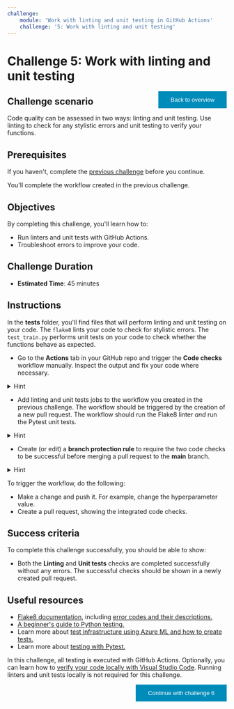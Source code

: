 ```yaml
---
challenge:
    module: 'Work with linting and unit testing in GitHub Actions'
    challenge: '5: Work with linting and unit testing'
---
```


<style>
.button  {
  border: none;
  color: white;
  padding: 12px 28px;
  background-color: #008CBA;
  float: right;
}
</style>

# Challenge 5: Work with linting and unit testing

<button class="button" onclick="window.location.href='https://microsoftlearning.github.io/mslearn-mlops/';">Back to overview</button>

## Challenge scenario

Code quality can be assessed in two ways: linting and unit testing. Use linting to check for any stylistic errors and unit testing to verify your functions.

## Prerequisites

If you haven't, complete the [previous challenge](04-trigger-workflow.md) before you continue.

You'll complete the workflow created in the previous challenge.

## Objectives

By completing this challenge, you'll learn how to:

- Run linters and unit tests with GitHub Actions.
- Troubleshoot errors to improve your code.

## Challenge Duration

- **Estimated Time**: 45 minutes

## Instructions

In the **tests** folder, you'll find files that will perform linting and unit testing on your code. The `flake8` lints your code to check for stylistic errors. The `test_train.py` performs unit tests on your code to check whether the functions behave as expected.

- Go to the **Actions** tab in your GitHub repo and trigger the **Code checks** workflow manually. Inspect the output and fix your code where necessary.

<details>
<summary>Hint</summary>
<br/>
Whenever the linter finds an error, the GitHub Actions step will fail with exit code 1. Inspect the output of the workflow to see the specific error codes for the linter. Next to the error code, the output will also list source file with the line number and column number to help you find the cause of the error.
</details>

- Add linting and unit tests jobs to the workflow you created in the previous challenge. The workflow should be triggered by the creation of a new pull request. The workflow should run the Flake8 linter *and* run the Pytest unit tests.

<details>
<summary>Hint</summary>
<br/>
To include unit testing in your workflow, install Pytest (using the <code>requirements.txt</code>), and run the tests with <code>pytest tests/</code>. By default, Pytest uses test files that are prefixed with <code>test</code>.
</details>

- Create (or edit) a **branch protection rule** to require the two code checks to be successful before merging a pull request to the **main** branch.

<details>
<summary>Hint</summary>
<br/>
To configure checks to be required to pass before merging, you can enable <b>status checks</b> in a branch protection rule. To find the checks, your jobs need to have a name. To ensure the checks run whenever a pull request is created, your checks should be part of a GitHub Actions workflow triggered by a <code>pull_request</code> event.
</details>

To trigger the workflow, do the following:

- Make a change and push it. For example, change the hyperparameter value. 
- Create a pull request, showing the integrated code checks.

## Success criteria

To complete this challenge successfully, you should be able to show:

- Both the **Linting** and **Unit tests** checks are completed successfully without any errors. The successful checks should be shown in a newly created pull request.

## Useful resources

- [Flake8 documentation](https://flake8.pycqa.org/latest/user/index.html), including [error codes and their descriptions.](https://flake8.pycqa.org/en/latest/user/error-codes.html)
- [A beginner's guide to Python testing.](https://miguelgfierro.com/blog/2018/a-beginners-guide-to-python-testing)
- Learn more about [test infrastructure using Azure ML and how to create tests.](https://github.com/microsoft/recommenders/tree/main/tests)
- Learn more about [testing with Pytest.](https://docs.microsoft.com/learn/modules/test-python-with-pytest/)

In this challenge, all testing is executed with GitHub Actions. Optionally, you can learn how to [verify your code locally with Visual Studio Code](https://docs.microsoft.com/learn/modules/source-control-for-machine-learning-projects/5-verify-your-code-locally). Running linters and unit tests locally is not required for this challenge.

<button class="button" onclick="window.location.href='06-environments';">Continue with challenge 6</button>